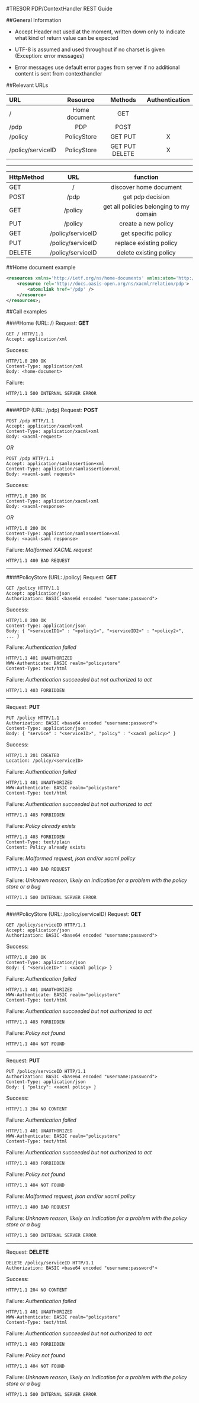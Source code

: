 #TRESOR PDP/ContextHandler REST Guide

##General Information

* Accept Header not used at the moment, written down only to indicate what kind of return value can be expected

* UTF-8 is assumed and used throughout if no charset is given (Exception: error messages)

* Error messages use default error pages from server if no additional content is sent from contexthandler

##Relevant URLs

| URL                 | Resource             | Methods               | Authentication           |
|:--------------------|:--------------------:|:---------------------:|:------------------------:|
| /                   | Home document        | GET                   |                          |
| /pdp                | PDP                  | POST                  |                          |
| /policy             | PolicyStore          | GET PUT               | X                        |
| /policy/serviceID   | PolicyStore          | GET PUT DELETE        | X                        |

---

| HttpMethod | URL | function |
|:-----------|:---:|:--------:|
| GET | / | discover home document |
| POST | /pdp | get pdp decision |
| GET | /policy | get all policies belonging to my domain |
| PUT | /policy | create a new policy |
| GET | /policy/serviceID | get specific policy |
| PUT | /policy/serviceID | replace existing policy |
| DELETE | /policy/serviceID | delete existing policy |

##Home document example
~~~xml
<resources xmlns='http://ietf.org/ns/home-documents' xmlns:atom='http://www.w3.org/2005/Atom'>
    <resource rel='http://docs.oasis-open.org/ns/xacml/relation/pdp'>
        <atom:link href='/pdp' />
    </resource>
</resources>;
~~~

##Call examples

####Home (URL: /)
Request: __GET__
~~~http
GET / HTTP/1.1
Accept: application/xml
~~~
Success:
~~~http
HTTP/1.0 200 OK
Content-Type: application/xml
Body: <home-document>
~~~
Failure:
~~~http
HTTP/1.1 500 INTERNAL SERVER ERROR
~~~

---
####PDP (URL: /pdp)
Request: __POST__
~~~http
POST /pdp HTTP/1.1
Accept: application/xacml+xml
Content-Type: application/xacml+xml
Body: <xacml-request>
~~~
_OR_
~~~http
POST /pdp HTTP/1.1
Accept: application/samlassertion+xml
Content-Type: application/samlassertion+xml
Body: <xacml-saml request>
~~~

Success:
~~~http
HTTP/1.0 200 OK
Content-Type: application/xacml+xml
Body: <xacml-response>
~~~
_OR_
~~~http
HTTP/1.0 200 OK
Content-Type: application/samlassertion+xml
Body: <xacml-saml response>
~~~
Failure: _Malformed XACML request_
~~~http
HTTP/1.1 400 BAD REQUEST
~~~

---
####PolicyStore (URL: /policy)
Request: __GET__
~~~http
GET /policy HTTP/1.1
Accept: application/json
Authorization: BASIC <base64 encoded "username:password">
~~~
Success:
~~~http
HTTP/1.0 200 OK
Content-Type: application/json
Body: { "<serviceID1>" : "<policy1>", "<serviceID2>" : "<policy2>", ... }
~~~
Failure: _Authentication failed_
~~~http
HTTP/1.1 401 UNAUTHORIZED
WWW-Authenticate: BASIC realm="policystore"
Content-Type: text/html
~~~
Failure: _Authentication succeeded but not authorized to act_
~~~http
HTTP/1.1 403 FORBIDDEN
~~~

---
Request: __PUT__
~~~http
PUT /policy HTTP/1.1
Authorization: BASIC <base64 encoded "username:password">
Content-Type: application/json
Body: { "service" : "<serviceID>", "policy" : "<xacml policy>" }
~~~
Success:
~~~http
HTTP/1.1 201 CREATED
Location: /policy/<serviceID>
~~~
Failure: _Authentication failed_
~~~http
HTTP/1.1 401 UNAUTHORIZED
WWW-Authenticate: BASIC realm="policystore"
Content-Type: text/html
~~~
Failure: _Authentication succeeded but not authorized to act_
~~~http
HTTP/1.1 403 FORBIDDEN
~~~
Failure: _Policy already exists_
~~~http
HTTP/1.1 403 FORBIDDEN
Content-Type: text/plain
Content: Policy already exists
~~~
Failure: _Malformed request, json and/or xacml policy_
~~~http
HTTP/1.1 400 BAD REQUEST
~~~
Failure: _Unknown reason, likely an indication for a problem with the policy store or a bug_
~~~http
HTTP/1.1 500 INTERNAL SERVER ERROR
~~~

---
####PolicyStore (URL: /policy/serviceID)
Request: __GET__
~~~http
GET /policy/serviceID HTTP/1.1
Accept: application/json
Authorization: BASIC <base64 encoded "username:password">
~~~
Success:
~~~http
HTTP/1.0 200 OK
Content-Type: application/json
Body: { "<serviceID>" : <xacml policy> }
~~~
Failure: _Authentication failed_
~~~http
HTTP/1.1 401 UNAUTHORIZED
WWW-Authenticate: BASIC realm="policystore"
Content-Type: text/html
~~~
Failure: _Authentication succeeded but not authorized to act_
~~~http
HTTP/1.1 403 FORBIDDEN
~~~
Failure: _Policy not found_
~~~http
HTTP/1.1 404 NOT FOUND
~~~

---
Request: __PUT__
~~~http
PUT /policy/serviceID HTTP/1.1
Authorization: BASIC <base64 encoded "username:password">
Content-Type: application/json
Body: { "policy": <xacml policy> }
~~~
Success:
~~~http
HTTP/1.1 204 NO CONTENT
~~~
Failure: _Authentication failed_
~~~http
HTTP/1.1 401 UNAUTHORIZED
WWW-Authenticate: BASIC realm="policystore"
Content-Type: text/html
~~~
Failure: _Authentication succeeded but not authorized to act_
~~~http
HTTP/1.1 403 FORBIDDEN
~~~
Failure: _Policy not found_
~~~http
HTTP/1.1 404 NOT FOUND
~~~
Failure: _Malformed request, json and/or xacml policy_
~~~http
HTTP/1.1 400 BAD REQUEST
~~~
Failure: _Unknown reason, likely an indication for a problem with the policy store or a bug_
~~~http
HTTP/1.1 500 INTERNAL SERVER ERROR
~~~

---
Request: __DELETE__
~~~http
DELETE /policy/serviceID HTTP/1.1
Authorization: BASIC <base64 encoded "username:password">
~~~
Success:
~~~http
HTTP/1.1 204 NO CONTENT
~~~
Failure: _Authentication failed_
~~~http
HTTP/1.1 401 UNAUTHORIZED
WWW-Authenticate: BASIC realm="policystore"
Content-Type: text/html
~~~
Failure: _Authentication succeeded but not authorized to act_
~~~http
HTTP/1.1 403 FORBIDDEN
~~~
Failure: _Policy not found_
~~~http
HTTP/1.1 404 NOT FOUND
~~~
Failure: _Unknown reason, likely an indication for a problem with the policy store or a bug_
~~~http
HTTP/1.1 500 INTERNAL SERVER ERROR
~~~